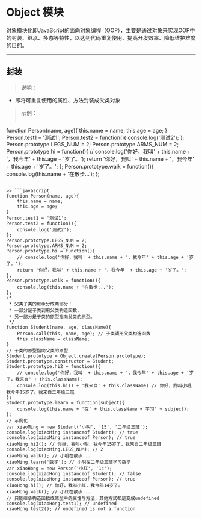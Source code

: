 # Object 模块
对象模块化即JavaScript的面向对象编程（OOP），主要是通过对象来实现OOP中的封装、继承、多态等特性，以达到代码重复使用、提高开发效率、降低维护难度的目的。
***

## 封装
> 说明：
* 即将可重复使用的属性、方法封装成父类对象

> 示例：
>> ```javascript
function Person(name, age){
    this.name = name;
    this.age = age;
}
Person.test1 = '测试1';
Person.test2 = function(){
    console.log('测试2');
};
Person.prototype.LEGS_NUM = 2;
Person.prototype.ARMS_NUM = 2;
Person.prototype.hi = function(){
    // console.log('你好，我叫' + this.name + '，我今年' + this.age + '岁了。');
    return '你好，我叫' + this.name + '，我今年' + this.age + '岁了。';
};
Person.prototype.walk = function(){
    console.log(this.name + '在散步...');
};
```

>> ```javascript
function Person(name, age){
    this.name = name;
    this.age = age;
}
Person.test1 = '测试1';
Person.test2 = function(){
    console.log('测试2');
};
Person.prototype.LEGS_NUM = 2;
Person.prototype.ARMS_NUM = 2;
Person.prototype.hi = function(){
    // console.log('你好，我叫' + this.name + '，我今年' + this.age + '岁了。');
    return '你好，我叫' + this.name + '，我今年' + this.age + '岁了。';
};
Person.prototype.walk = function(){
    console.log(this.name + '在散步...');
};
/*
 * 父类子类的继承分成两部分：
 * 一部分是子类调用父类构造函数，
 * 另一部分是子类的原型指向父类的原型。
 */
function Student(name, age, className){
    Person.call(this, name, age); // 子类调用父类构造函数
    this.className = className;
}
// 子类的原型指向父类的原型
Student.prototype = Object.create(Person.prototype);
Student.prototype.constructor = Student;
Student.prototype.hi2 = function(){
    // console.log('你好，我叫' + this.name + '，我今年' + this.age + '岁了，我来自' + this.className);
    console.log(this.hi() + '我来自' + this.className) // 你好，我叫小明，我今年15岁了。我来自二年级三班
};
Student.prototype.learn = function(subject){
    console.log(this.name + '在' + this.className +'学习' + subject);
};
// 示例化
var xiaoMing = new Student('小明', '15', '二年级三班');
console.log(xiaoMing instanceof Student); // true
console.log(xiaoMing instanceof Person); // true
xiaoMing.hi2(); // 你好，我叫小明，我今年15岁了，我来自二年级三班
console.log(xiaoMing.LEGS_NUM); // 2
xiaoMing.walk(); // 小明在散步...
xiaoMing.learn('数学'); // 小明在二年级三班学习数学
var xiaoHong = new Person('小红', '14');
console.log(xiaoHong instanceof Student); // false
console.log(xiaoHong instanceof Person); // true
xiaoHong.hi(); // 你好，我叫小红，我今年14岁了。
xiaoHong.walk(); // 小红在散步...
// 只能继承构造函数或原型中的属性与方法，其他方式都是变成undefined
console.log(xiaoHong.test1); // undefined
xiaoHong.test2(); // undefined is not a function
```

